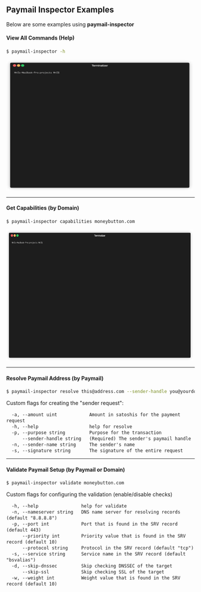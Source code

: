 ## Paymail Inspector Examples
Below are some examples using **paymail-inspector**

#### View All Commands (Help)
```bash
$ paymail-inspector -h
```
<img src="../.github/IMAGES/help-command.gif?raw=true" height="350" width="500" alt="Help Command">

___

#### Get Capabilities (by Domain)
```bash
$ paymail-inspector capabilities moneybutton.com
```
<img src="../.github/IMAGES/capabilities-command.gif?raw=true" height="350" width="500" alt="Capabilities Command">

___

#### Resolve Paymail Address (by Paymail)
```bash
$ paymail-inspector resolve this@address.com --sender-handle you@yourdomain.com
```

Custom flags for creating the "sender request":
```
  -a, --amount uint            Amount in satoshis for the payment request
  -h, --help                   help for resolve
  -p, --purpose string         Purpose for the transaction
      --sender-handle string   (Required) The sender's paymail handle
  -n, --sender-name string     The sender's name
  -s, --signature string       The signature of the entire request
```

___

#### Validate Paymail Setup (by Paymail or Domain)
```bash
$ paymail-inspector validate moneybutton.com
```

Custom flags for configuring the validation (enable/disable checks)
```
  -h, --help                help for validate
  -n, --nameserver string   DNS name server for resolving records (default "8.8.8.8")
  -p, --port int            Port that is found in the SRV record (default 443)
      --priority int        Priority value that is found in the SRV record (default 10)
      --protocol string     Protocol in the SRV record (default "tcp")
  -s, --service string      Service name in the SRV record (default "bsvalias")
  -d, --skip-dnssec         Skip checking DNSSEC of the target
      --skip-ssl            Skip checking SSL of the target
  -w, --weight int          Weight value that is found in the SRV record (default 10)
```